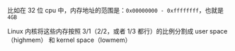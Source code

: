 比如在 32 位 cpu 中，内存地址的范围是：`0x00000000 - 0xffffffff`，也就是 `4GB`

Linux 内核将这些内存按照 3/1（2/2，或者 1/3 都行）的比例分割成 user space（highmem） 和 kernel space（lowmem）

